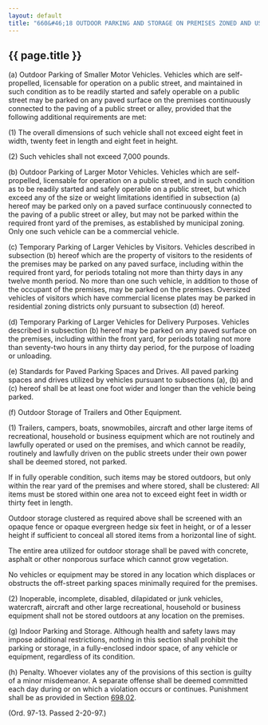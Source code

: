 ---
layout: default 
title: "660&#46;18 OUTDOOR PARKING AND STORAGE ON PREMISES ZONED AND USED FOR SINGLE-FAMILY RESIDENTIAL USE."---

{{ page.title }}
----------------

​(a) Outdoor Parking of Smaller Motor Vehicles. Vehicles which are
self-propelled, licensable for operation on a public street, and
maintained in such condition as to be readily started and safely
operable on a public street may be parked on any paved surface on the
premises continuously connected to the paving of a public street or
alley, provided that the following additional requirements are met:

​(1) The overall dimensions of such vehicle shall not exceed eight feet
in width, twenty feet in length and eight feet in height.

​(2) Such vehicles shall not exceed 7,000 pounds.

​(b) Outdoor Parking of Larger Motor Vehicles. Vehicles which are
self-propelled, licensable for operation on a public street, and in such
condition as to be readily started and safely operable on a public
street, but which exceed any of the size or weight limitations
identified in subsection (a) hereof may be parked only on a paved
surface continuously connected to the paving of a public street or
alley, but may not be parked within the required front yard of the
premises, as established by municipal zoning. Only one such vehicle can
be a commercial vehicle.

​(c) Temporary Parking of Larger Vehicles by Visitors. Vehicles
described in subsection (b) hereof which are the property of visitors to
the residents of the premises may be parked on any paved surface,
including within the required front yard, for periods totaling not more
than thirty days in any twelve month period. No more than one such
vehicle, in addition to those of the occupant of the premises, may be
parked on the premises. Oversized vehicles of visitors which have
commercial license plates may be parked in residential zoning districts
only pursuant to subsection (d) hereof.

​(d) Temporary Parking of Larger Vehicles for Delivery Purposes.
Vehicles described in subsection (b) hereof may be parked on any paved
surface on the premises, including within the front yard, for periods
totaling not more than seventy-two hours in any thirty day period, for
the purpose of loading or unloading.

​(e) Standards for Paved Parking Spaces and Drives. All paved parking
spaces and drives utilized by vehicles pursuant to subsections (a), (b)
and (c) hereof shall be at least one foot wider and longer than the
vehicle being parked.

​(f) Outdoor Storage of Trailers and Other Equipment.

​(1) Trailers, campers, boats, snowmobiles, aircraft and other large
items of recreational, household or business equipment which are not
routinely and lawfully operated or used on the premises, and which
cannot be readily, routinely and lawfully driven on the public streets
under their own power shall be deemed stored, not parked.

If in fully operable condition, such items may be stored outdoors, but
only within the rear yard of the premises and where stored, shall be
clustered: All items must be stored within one area not to exceed eight
feet in width or thirty feet in length.

Outdoor storage clustered as required above shall be screened with an
opaque fence or opaque evergreen hedge six feet in height, or of a
lesser height if sufficient to conceal all stored items from a
horizontal line of sight.

The entire area utilized for outdoor storage shall be paved with
concrete, asphalt or other nonporous surface which cannot grow
vegetation.

No vehicles or equipment may be stored in any location which displaces
or obstructs the off-street parking spaces minimally required for the
premises.

​(2) Inoperable, incomplete, disabled, dilapidated or junk vehicles,
watercraft, aircraft and other large recreational, household or business
equipment shall not be stored outdoors at any location on the premises.

​(g) Indoor Parking and Storage. Although health and safety laws may
impose additional restrictions, nothing in this section shall prohibit
the parking or storage, in a fully-enclosed indoor space, of any vehicle
or equipment, regardless of its condition.

​(h) Penalty. Whoever violates any of the provisions of this section is
guilty of a minor misdemeanor. A separate offense shall be deemed
committed each day during or on which a violation occurs or continues.
Punishment shall be as provided in Section [698.02](38e2f631.html).

(Ord. 97-13. Passed 2-20-97.)
